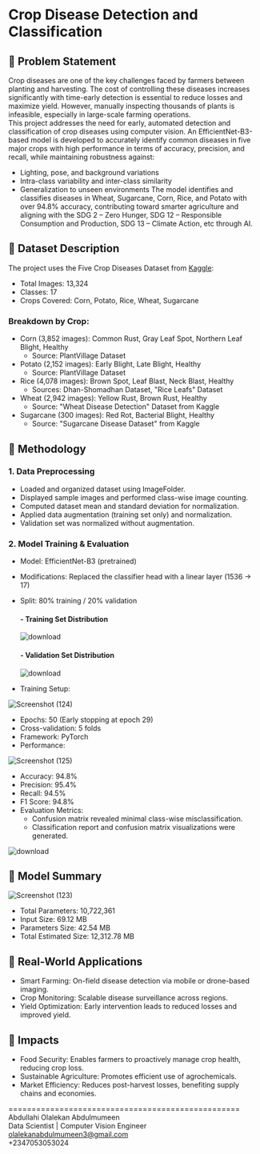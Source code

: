 
# Crop Disease Detection and Classification
## 🔹 Problem Statement
Crop diseases are one of the key challenges faced by farmers between planting and harvesting. The cost of controlling these diseases increases significantly with time-early detection is essential to reduce losses and maximize yield. However, manually inspecting thousands of plants is infeasible, especially in large-scale farming operations. <br/>
This project addresses the need for early, automated detection and classification of crop diseases using computer vision. An EfficientNet-B3-based model is developed to accurately identify common diseases in five major crops with high performance in terms of accuracy, precision, and recall, while maintaining robustness against: <br/>
- Lighting, pose, and background variations
- Intra-class variability and inter-class similarity
- Generalization to unseen environments
The model identifies and classifies diseases in Wheat, Sugarcane, Corn, Rice, and Potato with over 94.8% accuracy, contributing toward smarter agriculture and aligning with the SDG 2 – Zero Hunger, SDG 12 – Responsible Consumption and Production, SDG 13 – Climate Action, etc  through AI.

## 🔹 Dataset Description
The project uses the Five Crop Diseases Dataset from [Kaggle](https://www.kaggle.com/datasets/shubham2703/five-crop-diseases-dataset): <br/>
- Total Images: 13,324
- Classes: 17
- Crops Covered: Corn, Potato, Rice, Wheat, Sugarcane
### Breakdown by Crop:
- Corn (3,852 images): Common Rust, Gray Leaf Spot, Northern Leaf Blight, Healthy
   - Source: PlantVillage Dataset
- Potato (2,152 images): Early Blight, Late Blight, Healthy
   - Source: PlantVillage Dataset
- Rice (4,078 images): Brown Spot, Leaf Blast, Neck Blast, Healthy
   - Sources: Dhan-Shomadhan Dataset, "Rice Leafs" Dataset
- Wheat (2,942 images): Yellow Rust, Brown Rust, Healthy
   - Source: "Wheat Disease Detection" Dataset from Kaggle
- Sugarcane (300 images): Red Rot, Bacterial Blight, Healthy
   - Source: "Sugarcane Disease Dataset" from Kaggle

## 🔹 Methodology
### 1. Data Preprocessing
- Loaded and organized dataset using ImageFolder.
- Displayed sample images and performed class-wise image counting.
- Computed dataset mean and standard deviation for normalization.
- Applied data augmentation (training set only) and normalization.
- Validation set was normalized without augmentation.
### 2. Model Training & Evaluation
- Model: EfficientNet-B3 (pretrained)
- Modifications: Replaced the classifier head with a linear layer (1536 → 17)
- Split: 80% training / 20% validation
  #### - Training Set Distribution
  
  ![download](https://github.com/user-attachments/assets/993d84f3-ed26-4f20-91a7-140b8bd55e4c)
  
  #### - Validation Set Distribution
  
  ![download](https://github.com/user-attachments/assets/bc904c13-e929-4a63-b059-293477536f4c)
  
- Training Setup:

![Screenshot (124)](https://github.com/user-attachments/assets/15f82d7f-cbb9-4cbb-8648-b41dc077bb23)

   - Epochs: 50 (Early stopping at epoch 29)
   - Cross-validation: 5 folds
   - Framework: PyTorch
- Performance:

![Screenshot (125)](https://github.com/user-attachments/assets/4fcc8920-f028-4a68-8f36-4fba75b1dcee)

   - Accuracy: 94.8%
   - Precision: 95.4%
   - Recall: 94.5%
   - F1 Score: 94.8%
- Evaluation Metrics:
   - Confusion matrix revealed minimal class-wise misclassification.
   - Classification report and confusion matrix visualizations were generated.
  
![download](https://github.com/user-attachments/assets/a71af97f-89da-49e5-a274-5d54fd4440ef)

## 🔹 Model Summary

![Screenshot (123)](https://github.com/user-attachments/assets/5d0797e8-e5ca-4568-85c1-a762339e130e)

- Total Parameters: 10,722,361
- Input Size: 69.12 MB
- Parameters Size: 42.54 MB
- Total Estimated Size: 12,312.78 MB

## 🔹 Real-World Applications
- Smart Farming: On-field disease detection via mobile or drone-based imaging.
- Crop Monitoring: Scalable disease surveillance across regions.
- Yield Optimization: Early intervention leads to reduced losses and improved yield.

## 🔹 Impacts
- Food Security: Enables farmers to proactively manage crop health, reducing crop loss.
- Sustainable Agriculture: Promotes efficient use of agrochemicals.
- Market Efficiency: Reduces post-harvest losses, benefiting supply chains and economies.

================================================== <br/>
Abdullahi Olalekan Abdulmumeen <br/>
Data Scientist | Computer Vision Engineer <br/>
olalekanabdulmumeen3@gmail.com <br/>
+2347053053024

